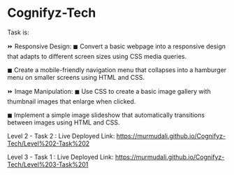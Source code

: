 # Cognifyz-Tech

Task is:

⏩ Responsive Design:
◼ Convert a basic webpage into a
responsive design that adapts to
different screen sizes using CSS media
queries.

◼ Create a mobile-friendly navigation
menu that collapses into a hamburger
menu on smaller screens using HTML
and CSS.


⏩ Image Manipulation:
◼ Use CSS to create a basic image gallery
with thumbnail images that enlarge
when clicked.

◼ Implement a simple image slideshow
that automatically transitions between
images using HTML and CSS.


Level 2 - Task 2 :
Live Deployed Link:  https://murmudali.github.io/Cognifyz-Tech/Level%202-Task%202

Level 3 - Task 1 :
Live Deployed Link:  https://murmudali.github.io/Cognifyz-Tech/Level%203-Task%201
